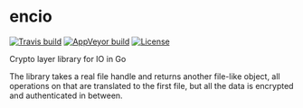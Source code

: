 # encio

[![Travis build][travis-badge]][travis-page]
[![AppVeyor build][appveyor-badge]][appveyor-page]
[![License][license]](LICENSE)

Crypto layer library for IO in Go

The library takes a real file handle and returns another file-like
object, all operations on that are translated to the first file, but
all the data is encrypted and authenticated in between.

[travis-page]: https://travis-ci.org/starius/encio
[travis-badge]: https://travis-ci.org/starius/encio.png
[appveyor-page]: https://ci.appveyor.com/project/starius/encio
[appveyor-badge]: https://ci.appveyor.com/api/projects/status/q9osdcrxl29xvymp
[license]: https://img.shields.io/badge/License-MIT-brightgreen.png

